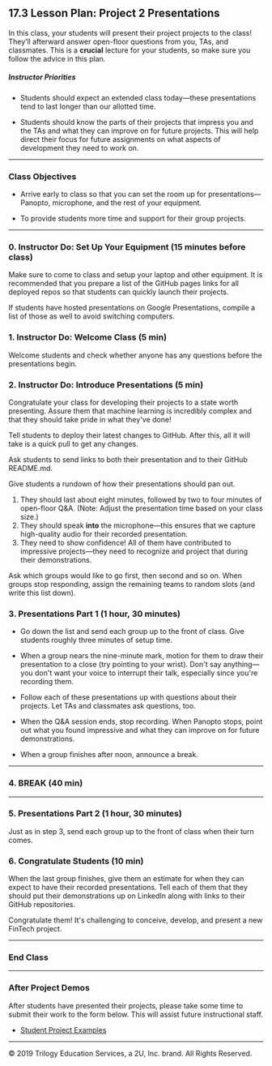 ## 17.3 Lesson Plan: Project 2 Presentations

In this class, your students will present their project projects to the class! They’ll afterward answer open-floor questions from you, TAs, and classmates. This is a **crucial** lecture for your students, so make sure you follow the advice in this plan.

##### Instructor Priorities

* Students should expect an extended class today—these presentations tend to last longer than our allotted time.

* Students should know the parts of their projects that impress you and the TAs and what they can improve on for future projects. This will help direct their focus for future assignments on what aspects of development they need to work on.

- - -

### Class Objectives

* Arrive early to class so that you can set the room up for presentations—Panopto, microphone, and the rest of your equipment.

* To provide students more time and support for their group projects.

- - -

### 0. Instructor Do: Set Up Your Equipment (15 minutes before class)

Make sure to come to class and setup your laptop and other equipment. It is recommended that you prepare a list of the GitHub pages links for all deployed repos so that students can quickly launch their projects.

If students have hosted presentations on Google Presentations, compile a list of those as well to avoid switching computers.

### 1. Instructor Do: Welcome Class (5 min)

Welcome students and check whether anyone has any questions before the presentations begin.

### 2. Instructor Do: Introduce Presentations (5 min)

Congratulate your class for developing their projects to a state worth presenting. Assure them that machine learning is incredibly complex and that they should take pride in what they've done!

Tell students to deploy their latest changes to GitHub. After this, all it will take is a quick pull to get any changes.

Ask students to send links to both their presentation and to their GitHub README.md.

Give students a rundown of how their presentations should pan out.

1. They should last about eight minutes, followed by two to four minutes of open-floor Q&A. (Note: Adjust the presentation time based on your class size.)
2. They should speak **into** the microphone—this ensures that we capture high-quality audio for their recorded presentation.
3. They need to show confidence! All of them have contributed to impressive projects—they need to recognize and project that during their demonstrations.

Ask which groups would like to go first, then second and so on. When groups stop responding, assign the remaining teams to random slots (and write this list down).

### 3. Presentations Part 1 (1 hour, 30 minutes)

* Go down the list and send each group up to the front of class. Give students roughly three minutes of setup time.

* When a group nears the nine-minute mark, motion for them to draw their presentation to a close (try pointing to your wrist). Don't say anything—you don't want your voice to interrupt their talk, especially since you're recording them.

* Follow each of these presentations up with questions about their projects. Let TAs and classmates ask questions, too.

* When the Q&A session ends, stop recording. When Panopto stops, point out what you found impressive and what they can improve on for future demonstrations.

* When a group finishes after noon, announce a break.

- - -

### 4. BREAK (40 min)

- - -

### 5. Presentations Part 2 (1 hour, 30 minutes)

Just as in step 3, send each group up to the front of class when their turn comes.

### 6. Congratulate Students (10 min)

When the last group finishes, give them an estimate for when they can expect to have their recorded presentations. Tell each of them that they should put their demonstrations up on LinkedIn along with links to their GitHub repositories.

Congratulate them! It's challenging to conceive, develop, and present a new FinTech project.

- - -

### End Class

- - -

### After Project Demos

After students have presented their projects, please take some time to submit their work to the form below. This will assist future instructional staff.

* [Student Project Examples]()

- - -

© 2019 Trilogy Education Services, a 2U, Inc. brand. All Rights Reserved.

